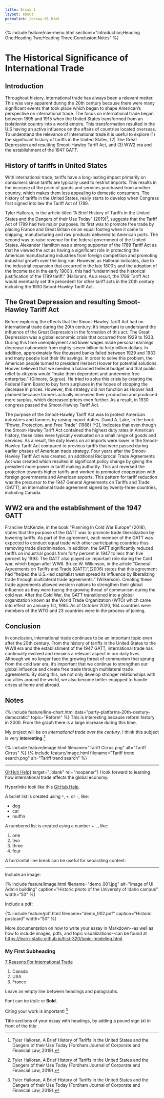 ```yaml
---
title: Essay 1
layout: about
permalink: /essay-01.html
---
```


{% include feature/nav-menu.html sections="Introduction;Heading One;Heading Two;Heading Three;Conclusion;Notes" %}

# The Historical Significance of International Trade


## Introduction

Throughout history, international trade has always been a relevant matter. This was very apparent during the 20th century because there were many significant events that took place which began to shape American’s perspective on international trade. The focus on international trade began between 1895 and 1915 when the United States transformed from an isolationist country into a world empire. This transformation resulted in the U.S having an active influence on the affairs of countries located overseas. To understand the relevance of international trade it is useful to explore (1) the significant history of tariffs in the United States, (2) The Great Depression and resulting Smoot-Hawley Tariff Act, and (3) WW2 era and the establishment of the 1947 GATT.

## History of tariffs in United States

With international trade, tariffs have a long-lasting impact primarily on consumers since tariffs are typically used to restrict imports. This results in the increase of the price of goods and services purchased from another country, which makes them less appealing to domestic consumers. The history of tariffs in the United States, really starts to develop when Congress first signed into law the Tariff Act of 1789.

Tyler Halloran, in the article titled “A Brief History of Tariffs in the United States and the Dangers of their Use Today” (2019)[^1], suggests that the Tariff Act of 1789 had two major purposes. Its first was to promote free trade by placing France and Great Britain on an equal footing when it came to shipping, manufacturing and raw products delivered to American ports. The second was to raise revenue for the federal government of the United States. Alexander Hamilton was a strong supporter of the 1789 Tariff Act as that he viewed the act as having a significant role in protecting the American manufacturing industries from foreign competition and promoting industrial growth over the long run. However, as Halloran indicates, due to the industrial expansion that occurred in the late 1800’s and the adoption of the income tax in the early 1900’s, this had “undermined the historical justification of the 1789 tariff.” (Halloran). As a result, the 1789 Tariff Act would eventually set the precedent for other tariff acts in the 20th century including the 1930 Smoot-Hawley Tariff Act.

## The Great Depression and resulting Smoot-Hawley Tariff Act

Before exploring the effects that the Smoot-Hawley Tariff Act had on international trade during the 20th century, it’s important to understand the influence of the Great Depression in the formation of this act. The Great Depression was a global economic crisis that occurred from 1929 to 1933. During this time unemployment and lower wages made personal earnings decrease nationwide from eighty-seven billion to forty billion dollars. In addition, approximately five thousand banks failed between 1929 and 1933 and many people lost their life savings. In order to solve this problem, the American people turned to president Herbert Hoover for potential solutions. Hoover believed that we needed a balanced federal budget and that public relief to citizens would “make them dependent and undermine free enterprise.” (Gilmore, Sugrue). He tried to solve this crisis by creating the Federal Farm Board to buy farm surpluses in the hopes of stopping the decrease in prices. However, this strategy did not function as Hoover had planned because farmers actually increased their production and produced more surplus, which decreased prices even further. As a result, in 1930 congress passed the Smoot-Hawley Tariff Act.

The purpose of the Smoot-Hawley Tariff Act was to protect American industries and farmers by raising import duties. David A. Lake, in the book “Power, Protection, and Free Trade” (1988) [^2], indicates that even though the Smoot-Hawley Tariff Act contained the highest duty rates in American history, these rates were typically evaluated on a small range of goods and services. As a result, the duty levels on all imports were lower in the Smoot-Hawley Tariff Act compared to previous tariffs that were passed during earlier phases of American trade strategy. Four years after the Smoot-Hawley Tariff Act was created, an additional Reciprocal Trade Agreements Act was created which resulted in significant policy change by giving the president more power in tariff making authority. This act reversed the projection towards higher tariffs and worked to promoted cooperation with foreign governments and American exports. This pattern for tariff reduction was the precursor to the 1947 General Agreements on Tariffs and Trade (GATT), an international trade agreement signed by twenty-three countries, including Canada.

## WW2 era and the establishment of the 1947 GATT

Francine McKenzie, in the book “Planning In Cold War Europe” (2018), states that the purpose of the GATT was to promote trade liberalization by lowering tariffs. As part of the agreement, each member of the GATT was expected to conduct equal trade with other participating countries thus removing trade discrimination. In addition, the GATT significantly reduced tariffs on industrial goods from forty percent in 1947 to less than five percent by 1993. The GATT also played an important role during the Cold war, which began after WWII. Bruce W.  Wilkinson, in the article “General Agreements on Tariffs and Trade (GATT)”,(2006) states that this agreement had “helped the U.S.-led capitalist west spread its influence by liberalizing trade through multilateral trade agreements.” (Wilkerson). Creating these trade agreements allowed western nations to strengthen their global influence as they were facing the growing threat of communism during the cold war. After the Cold War, the GATT transitioned into a global organization known as the World Trade Organization (WTO) which came into effect on January 1st, 1995. As of October 2020, 164 countries were members of the WTO and 23 countries were in the process of joining.

## Conclusion

In conclusion, international trade continues to be an important topic even after the 20th century. From the history of tariffs in the United States to the WWII era and the establishment of the 1947 GATT, international trade has continually evolved and remains a relevant aspect in our daily lives. Although we no longer face the growing threat of communism that sprung from the cold war era, it’s important that we continue to strengthen our global influence and create free trade through multilateral trade agreements. By doing this, we not only develop stronger relationships with our allies around the world, we also become better equipped to handle crises at home and abroad.

## Notes

[^1]: Tyler Halloran, A Brief History of Tariffs in the United States and the Dangers of their Use Today (Fordham Journal of Corporate and Financial Law, 2019).

[^1]: John D’Agata, ed., *The Making of the American Essay* (Minneapolis: Graywolf Press, 2016), 19–20.






{% include feature/line-chart.html data="party-platforms-20th-century-democratic" topic="Reform" %}
This is interesting because reform history in 2000. From the graph there is a large increase during this time.


My project will be on *international trade over the century*. I think this subject is very **interesting**.[^1] 

{% include feature/image.html filename="Tariff Cirrus.png" alt="Tariff Cirrus" %}
{% include feature/image.html filename="Tariff trend search.png" alt="Tariff trend search" %}

---

[GitHub Help](https://help.github.com/){:target="_blank" rel="noopener"}
I look forward to learning how international trade affects the global economy.

Hyperlinks look like this [GitHub Help](https://help.github.com/).

A bullet list is created using `*`, `+`, or `-`, like:

- dog
- cat
- muffin

A numbered list is created using a number + `.`, like:

1. one
2. two
6. three
2. four

A horizontal line break can be useful for separating content:

----

Include an image:

{% include feature/image.html filename="demo_001.jpg" alt="image of UI Admin building" caption="Historic photo of the University of Idaho campus" width="50" %}

Include a pdf:

{% include feature/pdf.html filename="demo_002.pdf" caption="Historic postcard" width="50" %}


More documentation on how to write your essay in Markdown--as well as how to include images, pdfs, and topic visualizations--can be found at <https://learn-static.github.io/hist-320/topic-modeling.html>.



### My First Subheading

[7 Reasons For International Trade](https://ttcwetranslate.com/7-reasons-for-international-trade/)

1. Canada
2. USA
3. France

Leave an empty line between headings and paragraphs.

Font can be *Italic* or **Bold**.

Citing your work is important! [^1]

Title sections of your essay with headings, by adding a pound sign (`#`) in front of the title:

